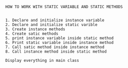 
      HOW TO WORK WITH STATIC VARIABLE AND STATIC METHODS


      1. Declare and initialize instance variable
      2. Declare and initialize static varible
      3. Create instance methods
      4. Create satic methods
      5. print instance variable inside static method
      6. Print static variable inside instance method
      7. Call satic method inside instance method
      8. Call instance method inside static method

      Display everything in main class
